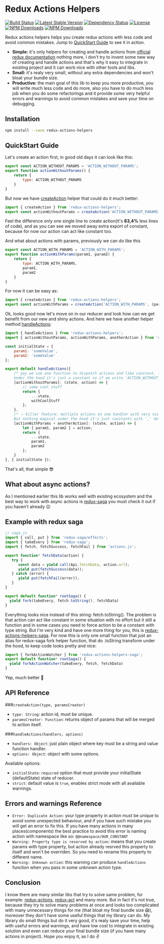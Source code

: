 # Redux Actions Helpers
[![Build Status](https://img.shields.io/travis/olegman/redux-actions-helpers/master.svg?style=flat-square)](https://travis-ci.org/olegman/redux-actions-helpers)
[![Latest Stable Version](https://img.shields.io/npm/v/redux-actions-helpers.svg?style=flat-square)](https://www.npmjs.com/package/redux-actions-helpers)
[![Dependency Status](https://img.shields.io/david/olegman/redux-actions-helpers.svg?style=flat-square)](https://david-dm.org/olegman/redux-actions-helpers)
[![License](https://img.shields.io/npm/l/redux-actions-helpers.svg?style=flat-square)](https://www.npmjs.com/package/redux-actions-helpers)
[![NPM Downloads](https://img.shields.io/npm/dm/redux-actions-helpers.svg?style=flat-square)](https://www.npmjs.com/package/redux-actions-helpers)
[![NPM Downloads](https://img.shields.io/npm/dt/redux-actions-helpers.svg?style=flat-square)](https://www.npmjs.com/package/redux-actions-helpers)

Redux actions helpers helps you create redux actions with less code and avoid common mistakes. Jump to [QuickStart Guide](https://github.com/olegman/redux-actions-helpers#quickstart-guide) to see it in action.

- **Simple:** it's only helpers for creating and handle actions from [official redux documentation](http://redux.js.org/docs/basics/Actions.html) nothing more, I don't try to invent some new way of creating and handle actions and that's why it easy to integrate in existing project and it can work nice with other tools and libs. 
- **Small:** it's realy very small, without any extra dependencies and won't bloat your bundle size.
- **Productive:** the main goal of this lib to keep you more productive, you will write much less code and do more, also you have to do much less job when you do some refactorings and it provide some very helpful errors and warnings to avoid common mistakes and save your time on debugging.

## Installation

```bash
npm install --save redux-actions-helpers
```

## QuickStart Guide
Let's create an action first, in good old days it can look like this:
```javascript 
export const ACTION_WITHOUT_PARAMS = 'ACTION_WITHOUT_PARAMS';
export function actionWithoutParams() {
    return {
        type: ACTION_WITHOUT_PARAMS
    }
}
```
But now we have [createAction](https://github.com/olegman/redux-actions-helpers#createactiontype-paramscreator) helper that could do it much better:
```javascript 
import { createAction } from 'redux-actions-helpers';
export const actionWithoutParams = createAction('ACTION_WITHOUT_PARAMS');
```
Feel the difference only one single line to create action(it's **83,4%** less lines of code), and as you can see we moved away extra export of constant, because for now our action can act like constant too.

And what about actions with params, previously we can do like this
```javascript
export const ACTION_WITH_PARAMS = 'ACTION_WITH_PARAMS';
export function actionWithParams(param1, param2) {
    return {
        type: ACTION_WITH_PARAMS,
        param1,
        param2
    }
}
```
For now it can be easy as:
```javascript
import { createAction } from 'redux-actions-helpers';
export const actionWithParams = createAction('ACTION_WITH_PARAMS', (param1, param2) => ({ param1, param2 }));
```
Ok, looks good now let's move on in our reducer and look how can we get benefit from our new and shiny actions. And here we have another helper method [handleActions](https://github.com/olegman/redux-actions-helpers#handleactionshandlers-options):
```javascript
import { handleActions } from 'redux-actions-helpers';
import { actionWithoutParams, actionWithParams, anotherAction } from 'actions.js';

const initialState = {
    param1: 'someValue',
    param2: 'someValue'
};

export default handleActions({
    /* yay we use one function to dispatch actions and like constant, looks nice.
    Under the hood it's just a constant so if we write 'ACTION_WITHOUT_PARAMS' this will work too */
    [actionWithoutParams]: (state, action) => {
        // some cool stuff
        return {
            ...state,
            withCoolStuff
        };
    },
    /* 💥 killer feature: multiple actions on one handler with very nice and short syntax.
    But nothing magical under the hood it's just constants with ',' delimeter */
    [actionWithParams + anotherAction]: (state, action) => {
        let { param1, param2 } = action; 
        return {
            ...state,
            param1,
            param2
        };
    }
}, { initialState });
```
That's all, that simple 😎

## What about async actions?
As I mentioned earlier this lib works well with existing ecosystem and the best way to work with async actions is [redux-saga](https://github.com/yelouafi/redux-saga/) you must check it out if you haven't already 😉

## Example with redux saga
```javascript
// saga.js
import { call, put } from 'redux-saga/effects';
import { takeEvery } from 'redux-saga';
import { fetch, fetchSuccess, fetchFail } from 'actions.js';

export function* fetchData(action) {
   try {
      const data = yield call(Api.fetchData, action.url);
      yield put(fetchSuccess(data));
   } catch (error) {
      yield put(fetchFail(error));
   }
}

export default function* rootSaga() {
  yield fork(takeEvery, fetch.toString(), fetchData)
}
```
Everything looks nice instead of this string: fetch.toString(). The problem is that action can act like constant in some situation with no effort but it still a function and in some cases you need to force action to be a constant with type string. But I'm very kind and have one more thing for you, this is [redux-actions-helpers-saga](https://github.com/olegman/redux-actions-helpers-saga). For now this is only one small function that just an alias for redux-saga fork helper function, that do .toString transform under the hood, to keep code looks pretty and nice: 
```javascript
import { forkActionWatcher } from 'redux-actions-helpers-saga';
export default function* rootSaga() {
  yield forkActionWatcher(takeEvery, fetch, fetchData)
}
```
Yep, much better 👏

## API Reference

###`createAction(type, paramsCreator)`
- `type: String`: action id, must be unique.
- `paramsCreator: Function`: returns object of params that will be merged to action itself.

###`handleActions(handlers, options)`
- `handlers: Object`: just plain object where key must be a string and value function handler.
- `options: Object`: object with some options.

Available options:
- `initialState`: `required` option that must provide your initialState (defaultState) state of reducer.
- `strict`: default value is `true`, enables strict mode with all available warnings.

## Errors and warnings Reference
- `Error: Duplicate Action`: your type property in action must be unique to avoid some unexpected behaviour, and if you have such mistake you will get an error to fix this. If you have many actions in many places(components) the best practice to avoid this error is naming action with namespace like so: `@@namespace/OUR_CONSTANT`
- `Warning: Property type is reserved by action`: means that you create params with type property, but action already resrved this property to itself and won't be overriden. So you need to rename this property to different name.
- `Warning: Unknown action`: this warning can produce `handleActions` function when you pass in some unknown action type.

## Conclusion
I know there are many similar libs that try to solve same problem, for example: [redux-actions](https://github.com/acdlite/redux-actions), [redux-act](https://github.com/pauldijou/redux-act) and many more. But in fact it's not true, because they try to solve many problems at once and looks too complicated with many unnecessary things for me (that bloat my final bundle size 😱), moreover they don't have some useful things that my library can do. My library do small things but do it very good, it's realy save your time, help with useful errors and warnings, and have low cost to integrate in existing solution and even can reduce your final bundle size (if you have many actions in project). Hope you enjoy it, as I do ✌️
